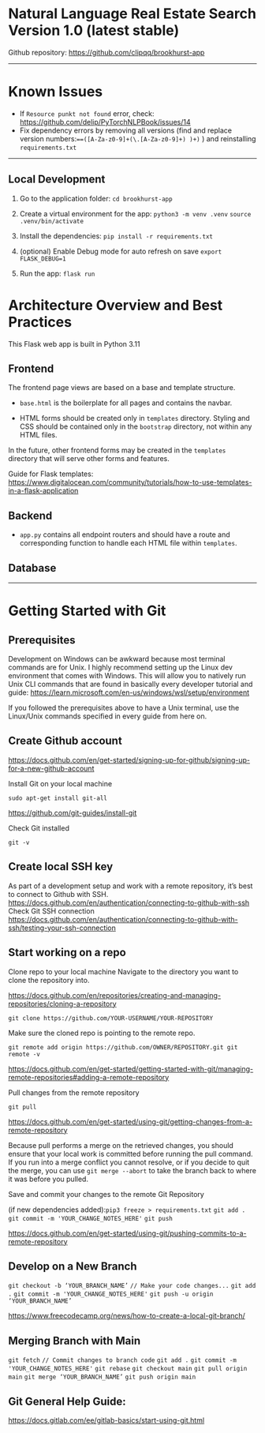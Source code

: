 # Natural Language Real Estate Search Version 1.0 (latest stable)

Github repository:
https://github.com/clipqq/brookhurst-app

---

# Known Issues

-   If `Resource punkt not found` error, check: https://github.com/delip/PyTorchNLPBook/issues/14
-   Fix dependency errors by removing all versions (find and replace version numbers:`==([A-Za-z0-9]+(\.[A-Za-z0-9]+) )+)` ) and reinstalling `requirements.txt`

---

## Local Development

1. Go to the application folder:
   `cd brookhurst-app`

2. Create a virtual environment for the app:
   `python3 -m venv .venv`
   `source .venv/bin/activate`

3. Install the dependencies:
   `pip install -r requirements.txt`

4. (optional) Enable Debug mode for auto refresh on save
   `export FLASK_DEBUG=1`

5. Run the app:
   `flask run`

# Architecture Overview and Best Practices

This Flask web app is built in Python 3.11

## Frontend

The frontend page views are based on a base and template structure.

-   `base.html` is the boilerplate for all pages and contains the navbar.

-   HTML forms should be created only in `templates` directory. Styling and CSS should be contained only in the `bootstrap` directory, not within any HTML files.

In the future, other frontend forms may be created in the `templates` directory that will serve other forms and features.

Guide for Flask templates: https://www.digitalocean.com/community/tutorials/how-to-use-templates-in-a-flask-application

## Backend

-   `app.py` contains all endpoint routers and should have a route and corresponding function to handle each HTML file within `templates`.

## Database

---

# Getting Started with Git

## Prerequisites

Development on Windows can be awkward because most terminal commands are for Unix. I highly recommend setting up the Linux dev environment that comes with Windows. This will allow you to natively run Unix CLI commands that are found in basically every developer tutorial and guide:
https://learn.microsoft.com/en-us/windows/wsl/setup/environment

If you followed the prerequisites above to have a Unix terminal, use the Linux/Unix commands specified in every guide from here on.

## Create Github account

https://docs.github.com/en/get-started/signing-up-for-github/signing-up-for-a-new-github-account

Install Git on your local machine

`sudo apt-get install git-all`

https://github.com/git-guides/install-git

Check Git installed

`git -v`

## Create local SSH key

As part of a development setup and work with a remote repository, it’s best to connect to Github with SSH.
https://docs.github.com/en/authentication/connecting-to-github-with-ssh
Check Git SSH connection
https://docs.github.com/en/authentication/connecting-to-github-with-ssh/testing-your-ssh-connection

## Start working on a repo

Clone repo to your local machine
Navigate to the directory you want to clone the repository into.

https://docs.github.com/en/repositories/creating-and-managing-repositories/cloning-a-repository

`git clone https://github.com/YOUR-USERNAME/YOUR-REPOSITORY`

Make sure the cloned repo is pointing to the remote repo.

`git remote add origin https://github.com/OWNER/REPOSITORY.git
git remote -v`

https://docs.github.com/en/get-started/getting-started-with-git/managing-remote-repositories#adding-a-remote-repository

Pull changes from the remote repository

`git pull`

https://docs.github.com/en/get-started/using-git/getting-changes-from-a-remote-repository

Because pull performs a merge on the retrieved changes, you should ensure that your local work is committed before running the pull command. If you run into a merge conflict you cannot resolve, or if you decide to quit the merge, you can use `git merge --abort` to take the branch back to where it was before you pulled.

Save and commit your changes to the remote Git Repository

(if new dependencies added):`pip3 freeze > requirements.txt`
`git add .`
`git commit -m 'YOUR_CHANGE_NOTES_HERE'`
`git push`

https://docs.github.com/en/get-started/using-git/pushing-commits-to-a-remote-repository

## Develop on a New Branch

`git checkout -b ‘YOUR_BRANCH_NAME’`
`// Make your code changes...`
`git add .`
`git commit -m 'YOUR_CHANGE_NOTES_HERE'`
`git push -u origin ‘YOUR_BRANCH_NAME’`

https://www.freecodecamp.org/news/how-to-create-a-local-git-branch/

## Merging Branch with Main

`git fetch`
`// Commit changes to branch code`
`git add .`
`git commit -m 'YOUR_CHANGE_NOTES_HERE'`
`git rebase`
`git checkout main`
`git pull origin main`
`git merge ‘YOUR_BRANCH_NAME’`
`git push origin main`

## Git General Help Guide:

https://docs.gitlab.com/ee/gitlab-basics/start-using-git.html
